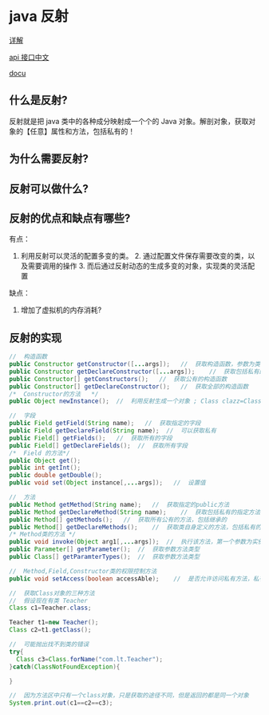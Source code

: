# java 反射

[详解](https://blog.csdn.net/sinat_38259539/article/details/71799078)

[api 接口中文](https://www.jianshu.com/p/9be58ee20dee)

[docu](https://docs.oracle.com/javase/8/docs/api/index.html)

## 什么是反射?

反射就是把 java 类中的各种成分映射成一个个的 Java 对象。解剖对象，获取对象的【任意】属性和方法，包括私有的！

## 为什么需要反射?

## 反射可以做什么?

## 反射的优点和缺点有哪些?

有点：

1. 利用反射可以灵活的配置多变的类。
   2. 通过配置文件保存需要改变的类，以及需要调用的操作
   3. 而后通过反射动态的生成多变的对象，实现类的灵活配置

缺点：

1. 增加了虚拟机的内存消耗?

## 反射的实现

```java {.line-numbers}
//  构造函数
public Constructor getConstructor([...args]);   //  获取构造函数，参数为类对象  Teacher(String name);  Constructor c=clazz.getConstructor(String.class);
public Constructor getDeclareConstructor([...args]);    //  获取包括私有的构造函数
public Constructor[] getConstructors();   //  获取公有的构造函数
public Constructor[] getDeclareConstructor();   //  获取全部的构造函数
/*  Constructor的方法   */
public Object newInstance();  //  利用反射生成一个对象 ; Class clazz=Class.forName("Teacher"); Object=clazz.newInstance(null);  //  无参构造函数

//  字段
public Field getField(String name);   //  获取指定的字段
public Field getDeclareField(String name);  //  可以获取私有
public Field[] getFields();   //  获取所有的字段
public Field[] getDeclareFields();  //  获取所有字段
/*  Field 的方法*/
public Object get();
public int getInt();
public double getDouble();
public void set(Object instance[,...args]);   //  设置值

//  方法
public Method getMethod(String name);   //  获取指定的public方法
public Method getDeclareMethod(String name);    //  获取包括私有的指定方法
public Method[] getMethods();   //  获取所有公有的方法，包括继承的
public Method[] getDeclareMethods();    //  获取类自身定义的方法，包括私有的，不包括继承的
/* Method类的方法 */
public void invoke(Object arg1[,...args]);  //  执行该方法，第一个参数为实例，其他为方法的参数. 如果有方法 add(int a,int b);  Method method=clazz.getMethod('add',int.class,int.class);  如果不带参数，则会去找没有参数的add方法
public Parameter[] getParameter();  //  获取参数方法类型
public Class[] getParamterTypes();  //  获取参数方法类型

//  Method,Field,Constructor类的权限控制方法
public void setAccess(boolean accessAble);    //  是否允许访问私有方法，私有属性.只有打开该属性，才允许访问私有
```

```java
//  获取Class对象的三种方法
//  假设现在有类 Teacher
Class c1=Teacher.class;

Teacher t1=new Teacher();
Class c2=t1.getClass();

//  可能抛出找不到类的错误
try{
  Class c3=Class.forName("com.lt.Teacher");
}catch(ClassNotFoundException){

}

//  因为方法区中只有一个class对象，只是获取的途径不同，但是返回的都是同一个对象
System.print.out(c1==c2==c3);
```
